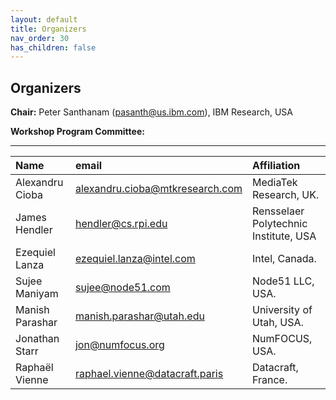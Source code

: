 ```yaml
---
layout: default
title: Organizers
nav_order: 30
has_children: false
---
```


## Organizers

**Chair:** Peter Santhanam (pasanth@us.ibm.com), IBM Research, USA 

**Workshop Program Committee:**

---
|Name  |email   | Affiliation |
| :------- | :-------- |  :-------- |
|Alexandru Cioba |alexandru.cioba@mtkresearch.com |MediaTek Research, UK. |
|James Hendler |hendler@cs.rpi.edu |Rensselaer Polytechnic Institute, USA | 
|Ezequiel Lanza |ezequiel.lanza@intel.com| Intel, Canada. |
|Sujee Maniyam |sujee@node51.com| Node51 LLC, USA. |
|Manish Parashar |manish.parashar@utah.edu| University of Utah, USA.|
|Jonathan Starr |jon@numfocus.org| NumFOCUS, USA. |
|Raphaël Vienne |raphael.vienne@datacraft.paris| Datacraft, France. |



